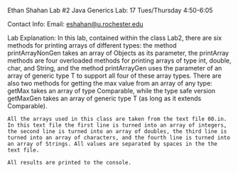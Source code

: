 Ethan Shahan Lab #2 Java Generics
Lab: 17 Tues/Thursday 4:50-6:05

Contact Info:
    Email: eshahan@u.rochester.edu

Lab Explanation:
    In this lab, contained within the class Lab2, there are six methods for printing arrays of different types: the method printArrayNonGen takes an array of Objects as its parameter, the printArray methods are four overloaded methods for printing arrays of type int, double, char, and String, and the method printArrayGen uses the parameter of an array of generic type T to support all four of these array types. There are also two methods for getting the max value from an array of any type: getMax takes an array of type Comparable, while the type safe version getMaxGen takes an array of generic type T (as long as it extends Comparable).

    All the arrays used in this class are taken from the text file 00.in. In this text file the first line is turned into an array of integers, the second line is turned into an array of doubles, the third line is turned into an array of characters, and the fourth line is turned into an array of Strings. All values are separated by spaces in the the text file.

    All results are printed to the console.
